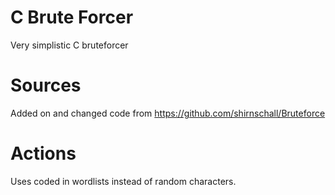 # C Brute Forcer
Very simplistic C bruteforcer
# Sources
Added on and changed code from https://github.com/shirnschall/Bruteforce
# Actions
Uses coded in wordlists instead of random characters.
